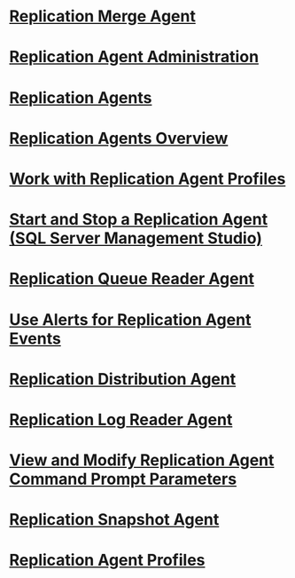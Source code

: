 # [Replication Merge Agent](replication-merge-agent.md)
# [Replication Agent Administration](replication-agent-administration.md)
# [Replication Agents](replication-agents.md)
# [Replication Agents Overview](replication-agents-overview.md)
# [Work with Replication Agent Profiles](work-with-replication-agent-profiles.md)
# [Start and Stop a Replication Agent (SQL Server Management Studio)](start-and-stop-a-replication-agent-sql-server-management-studio.md)
# [Replication Queue Reader Agent](replication-queue-reader-agent.md)
# [Use Alerts for Replication Agent Events](use-alerts-for-replication-agent-events.md)
# [Replication Distribution Agent](replication-distribution-agent.md)
# [Replication Log Reader Agent](replication-log-reader-agent.md)
# [View and Modify Replication Agent Command Prompt Parameters](view-and-modify-replication-agent-command-prompt-parameters.md)
# [Replication Snapshot Agent](replication-snapshot-agent.md)
# [Replication Agent Profiles](replication-agent-profiles.md)

